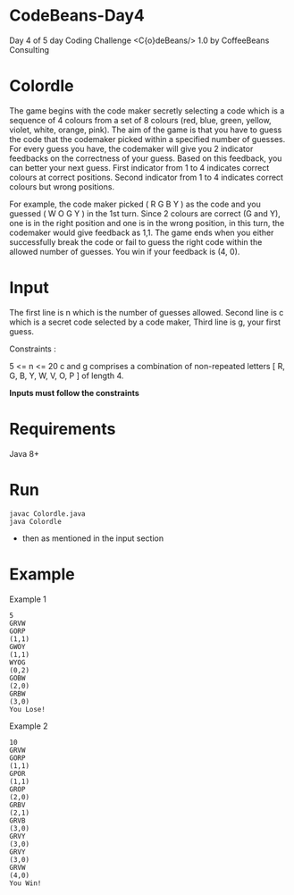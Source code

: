 # CodeBeans-Day4
Day 4 of 5 day Coding Challenge &lt;C{o}deBeans/> 1.0 by CoffeeBeans Consulting
# Colordle
The game begins with the code maker secretly selecting a code which is a sequence of 4 colours from a set of 8 colours (red, blue, green, yellow, violet, white, orange, pink). The aim of the game is that you have to guess the code that the codemaker picked within a specified number of guesses. 
For every guess you have, the codemaker will give you 2 indicator feedbacks on the correctness of your guess. Based on this feedback, you can better your next guess. 
First indicator from 1 to 4 indicates correct colours at correct positions.
Second indicator from 1 to 4 indicates correct colours but wrong positions.

For example, the code maker picked ( R G B Y ) as the code and you guessed ( W O G Y ) in the 1st turn. Since 2 colours are correct (G and Y),  one is in the right position and one is in the wrong position, in this turn, the codemaker would give feedback as 1,1. The game ends when you either successfully break the code or fail to guess the right code within the allowed number of guesses.
You win if your feedback is (4, 0).

# Input
The first line is n which is the number of guesses allowed. 
Second line is c which is a secret code selected by a code maker, 
Third line is g, your first guess.

Constraints : 

5 <= n <= 20
c and g comprises a combination of non-repeated letters [ R, G, B, Y, W, V, O, P ] of length 4.

**Inputs must follow the constraints**
# Requirements
Java 8+

# Run
```
javac Colordle.java
java Colordle
```
* then as mentioned in the input section

# Example 

Example 1
```
5
GRVW
GORP
(1,1)
GWOY
(1,1)
WYOG
(0,2)
GOBW
(2,0)
GRBW
(3,0)
You Lose!
```

Example 2
```
10
GRVW
GORP
(1,1)
GPOR
(1,1)
GROP
(2,0)
GRBV
(2,1)
GRVB
(3,0)
GRVY
(3,0)
GRVY
(3,0)
GRVW
(4,0)
You Win!
```
